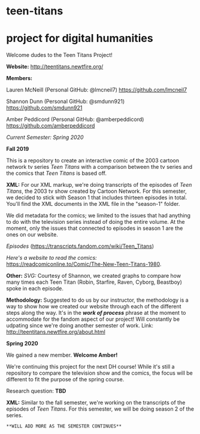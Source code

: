 # teen-titans
# project for digital humanities
Welcome dudes to the Teen Titans Project!

**Website:** http://teentitans.newtfire.org/

**Members:**

Lauren McNeill (Personal GitHub: @lmcneil7) https://github.com/lmcneil7

Shannon Dunn (Personal GitHub: @smdunn921) https://github.com/smdunn921

Amber Peddicord (Personal GitHub: @amberpeddicord) https://github.com/amberpeddicord

*Current Semester: Spring 2020*

**Fall 2019**

This is a repository to create an interactive comic of the 2003 cartoon network tv series *Teen Titans* with a comparison between the tv series and the comics that *Teen Titans* is based off.

**XML:**
For our XML markup, we're doing transcripts of the episodes of *Teen Titans*, the 2003 tv show created by Cartoon Network. For this semester, we decided to stick with Season 1 that includes thirteen episodes in total. You'll find the XML documents in the XML file in the "season-1" folder.

We did metadata for the comics; we limited to the issues that had anything to do with the television series instead of doing the entire volume. At the moment, only the issues that connected to episodes in season 1 are the ones on our website.

*Episodes* (https://transcripts.fandom.com/wiki/Teen_Titans)

*Here's a website to read the comics:* https://readcomiconline.to/Comic/The-New-Teen-Titans-1980.

**Other:**
*SVG:* Courtesy of Shannon, we created graphs to compare how many times each Teen Titan (Robin, Starfire, Raven, Cyborg, Beastboy) spoke in each episode.

**Methodology:** Suggested to do us by our instructor, the methodology is a way to show how we created our website through each of the different steps along the way. It's in the ___work of process___ phrase at the moment to accommodate for the fandom aspect of our project! Will constantly be udpating since we're doing another semester of work.
Link: http://teentitans.newtfire.org/about.html

**Spring 2020**

We gained a new member. **Welcome Amber!**

We're continuing this project for the next DH course! While it's still a repository to compare the television show and the comics, the focus will be different to fit the purpose of the spring course. 

Research question: **TBD**

**XML:**
Similar to the fall semester, we're working on the transcripts of the episodes of *Teen Titans*. For this semester, we will be doing season 2 of the series.

```**WILL ADD MORE AS THE SEMESTER CONTINUES**```
